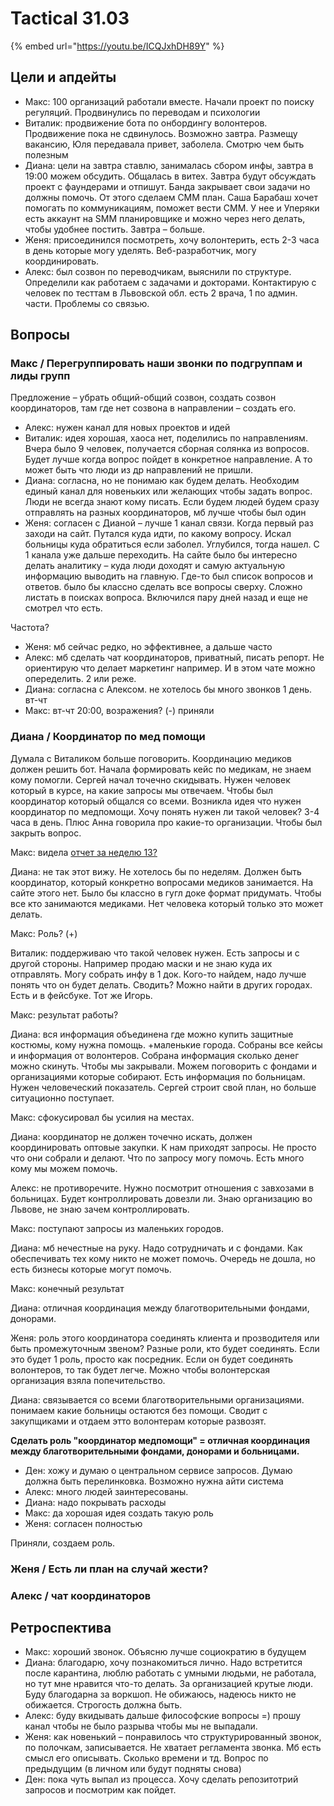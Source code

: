# Tactical 31.03

{% embed url="https://youtu.be/ICQJxhDH89Y" %}

## Цели и апдейты

* Макс: 100 организаций работали вместе. Начали проект по поиску регуляций. Продвинулись по переводам и психологии
* Виталик: продвижение бота по онбордингу волонтеров. Продвижение пока не сдвинулось. Возможно завтра. Размещу вакансию, Юля передавала привет, заболела. Смотрю чем быть полезным
* Диана: цели на завтра ставлю, занималась сбором инфы, завтра в 19:00 можем обсудить. Общалась в витех. Завтра будут обсуждать проект с фаундерами и отпишут. Банда закрывает свои задачи но должны помочь. От этого сделаем СММ план. Саша Барабаш хочет помогать по коммуникациям, поможет вести СММ. У нее и Уперяки есть аккаунт на SMM планировщике и можно через него делать, чтобы удобнее постить. Завтра – больше.
* Женя: присоединился посмотреть, хочу волонтерить, есть 2-3 часа в день которые могу уделять. Веб-разработчик, могу координировать. 
* Алекс: был созвон по переводчикам, выяснили по структуре. Определили как работаем с задачами и докторами. Контактирую с человек по тесттам в Львовской обл. есть 2 врача, 1 по админ. части. Проблемы со связью. 

## Вопросы

### Макс / Перегруппировать наши звонки по подгруппам и лиды групп

Предложение – убрать общий-общий созвон, создать созвон координаторов, там где нет созвона в направлении – создать его.

* Алекс: нужен канал для новых проектов и идей
* Виталик: идея хорошая, хаоса нет, поделились по направлениям. Вчера было 9 человек, получается сборная солянка из вопросов. Будет лучше когда вопрос пойдет в конкретное направление. А то может быть что люди из др направлений не пришли.
* Диана: согласна, но не понимаю как будем делать. Необходим единый канал для новеньких или желающих чтобы задать вопрос. Люди не всегда знают кому писать. Если будем людей будем сразу отправлять на разных координаторов, мб лучше чтобы был один
* Женя: согласен с Дианой – лучше 1 канал связи. Когда первый раз заходи на сайт. Путался куда идти, по какому вопросу. Искал больницы куда обратиться если заболел. Углубился, тогда нашел. С 1 канала уже дальше переходить. На сайте было бы интересно делать аналитику – куда люди доходят и самую актуальную информацию выводить на главную. Где-то был список вопросов и ответов. было бы классно сделать все вопросы сверху. Сложно листать в поисках вопроса. Включился пару дней назад и еще не смотрел что есть.

Частота?

* Женя: мб сейчас редко, но эффективнее, а дальше часто
* Алекс: мб сделать чат координаторов, приватный, писать репорт. Не ориентирую что делает маркетинг например. И в этом чате можно опеределить. 2 или реже.
* Диана: согласна с Алексом. не хотелось бы много звонков 1 день. вт-чт
* Макс: вт-чт 20:00, возражения? \(-\) приняли

### Диана / Координатор по мед помощи

Думала с Виталиком больше поговорить. Координацию медиков должен решить бот. Начала формировать кейс по медикам, не знаем кому помогли. Сергей начал точечно скидывать. Нужен человек который в курсе, на какие запросы мы отвечаем. Чтобы был координатор который общался со всеми. Возникла идея что нужен координатор по медпомощи. Хочу понять нужен ли такой человек? 3-4 часа в день. Плюс Анна говорила про какие-то организации. Чтобы был закрыть вопрос.

Макс: видела [отчет за неделю 13?](https://wiki.stopcovid.org.ua/zviti/stopcovid-ua-n13)

Диана: не так этот вижу. Не хотелось бы по неделям. Должен быть координатор, который конкретно вопросами медиков занимается. На сайте этого нет. Было бы классно в гугл доке формат придумать. Чтобы все кто занимаются медиками. Нет человека который только это может делать.

Макс: Роль? \(+\)

Виталик: поддерживаю что такой человек нужен. Есть запросы и с другой стороны. Например продаю маски и не знаю куда их отправлять. Могу собрать инфу в 1 док. Кого-то найдем, надо лучше понять что он будет делать. Сводить? Можно найти в других городах. Есть и в фейсбуке. Тот же Игорь.

Макс: результат работы?

Диана: вся информация объединена где можно купить защитные костюмы, кому нужна помощь. +маленькие города. Собраны все кейсы и информация от волонтеров. Собрана информация сколько денег можно скинуть. Чтобы мы закрывали. Можем поговорить с фондами и организациями которые собирают. Есть информация по больницам. Нужен человеческий показатель. Сергей строит свой план, но больше ситуационно поступает.

Макс: сфокусировал бы усилия на местах.

Диана: координатор не должен точечно искать, должен координировать оптовые закупки. К нам приходят запросы. Не просто что они собрали и делают. Что по запросу могу помочь. Есть много кому мы можем помочь.

Алекс: не противоречите. Нужно посмотрит отношения с завхозами в больницах. Будет контроллировать довезли ли. Знаю организацию во Львове, не знаю зачем контроллировать. 

Макс: поступают запросы из маленьких городов.

Диана: мб нечестные на руку. Надо сотрудничать и с фондами. Как обеспечивать тех кому никто не может помочь. Очередь не дошла, но есть бизнесы которые могут помочь.

Макс: конечный результат

Диана: отличная координация между благотворительными фондами, донорами.

Женя: роль этого координатора соединять клиента и прозводителя или быть промежуточным звеном? Разные роли, кто будет соединять. Если это будет 1 роль, просто как посредник. Если он будет соединять волонтеров, то так будет легче. Можно чтобы волонтерская организация взяла попечительство.

Диана: связывается со всеми благотворительными организациями. понимаем какие больницы остаются без помощи. Сводит с закупщиками и отдаем этто волонтерам которые развозят.

**Сделать роль "координатор медпомощи" = отличная координация между благотворительными фондами, донорами и больницами.**

* Ден: хожу и думаю о центральном сервисе запросов. Думаю должна быть перелинковка. Возможно нужна айти система
* Алекс: много людей заинтересованы. 
* Диана: надо покрывать расходы
* Макс: да хорошая идея создать такую роль
* Женя: согласен полностью

Приняли, создаем роль.

### Женя / Есть ли план на случай жести?

### Алекс / чат координаторов

## Ретроспектива

* Макс: хороший звонок. Объясню лучше социократию в будущем
* Диана: благодарю, хочу познакомиться лично. Надо встретится после карантина, люблю работать с умными людьми, не работала, но тут мне нравится что-то делать. За организацией крутые люди. Буду благодарна за воркшоп. Не обижаюсь, надеюсь никто не обижается. Строгость должна быть.  
* Алекс: буду вкидывать дальше философские вопросы =\) прошу канал чтобы не было разрыва чтобы мы не выпадали.
* Женя: как новенький – понравилось что структурированный звонок, по полочкам, записывается. Не хватает регламента звонка. Мб есть смысл его описывать. Сколько времени и тд. Вопрос по предыдущим \(в личном или будут подняты снова\)
* Ден: пока чуть выпал из процесса. Хочу сделать репозитотрий запросов и посмотрим как пойдет.

